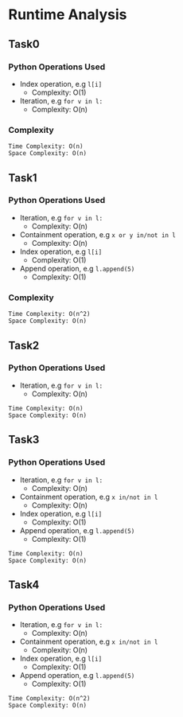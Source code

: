 # Runtime Analysis

## Task0

### Python Operations Used
- Index operation, e.g `l[i]`
    - Complexity: O(1)
- Iteration, e.g `for v in l:`
    - Complexity: O(n)
    
### Complexity
```
Time Complexity: O(n)
Space Complexity: O(n)
```

## Task1

### Python Operations Used
- Iteration, e.g `for v in l:`
    - Complexity: O(n)
- Containment operation, e.g `x or y in/not in l`
    - Complexity: O(n)
- Index operation, e.g `l[i]`
    - Complexity: O(1)
- Append operation, e.g `l.append(5)`
    - Complexity: O(1)

### Complexity
```
Time Complexity: O(n^2)
Space Complexity: O(n)
```

## Task2

### Python Operations Used
- Iteration, e.g `for v in l:`
    - Complexity: O(n)

```
Time Complexity: O(n)
Space Complexity: O(n)
```

## Task3

### Python Operations Used
- Iteration, e.g `for v in l:`
    - Complexity: O(n)
- Containment operation, e.g `x in/not in l`
    - Complexity: O(n)
- Index operation, e.g `l[i]`
    - Complexity: O(1)
- Append operation, e.g `l.append(5)`
    - Complexity: O(1)

```
Time Complexity: O(n)
Space Complexity: O(n)
```
## Task4

### Python Operations Used
- Iteration, e.g `for v in l:`
    - Complexity: O(n)
- Containment operation, e.g `x in/not in l`
    - Complexity: O(n)
- Index operation, e.g `l[i]`
    - Complexity: O(1)
- Append operation, e.g `l.append(5)`
    - Complexity: O(1)
    
```
Time Complexity: O(n^2)
Space Complexity: O(n)
```